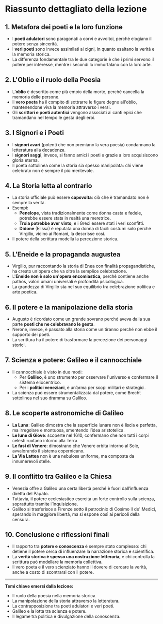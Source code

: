 # Riassunto dettagliato della lezione

## 1. **Metafora dei poeti e la loro funzione**
   - I **poeti adulatori** sono paragonati a corvi e avvoltoi, perché elogiano il potere senza sincerità.
   - I **veri poeti** sono invece assimilati ai cigni, in quanto esaltano la verità e la memoria storica.
   - La differenza fondamentale tra le due categorie è che i primi servono il potere per interesse, mentre i secondi lo immortalano con la loro arte.

## 2. **L'Oblio e il ruolo della Poesia**
   - L’**oblio** è descritto come più empio della morte, perché cancella la memoria delle persone.
   - Il **vero poeta** ha il compito di sottrarre le figure degne all'oblio, mantenendone viva la memoria attraverso i versi.
   - Gli **scrittori e poeti autentici** vengono associati ai canti epici che tramandano nel tempo le gesta degli eroi.

## 3. **I Signori e i Poeti**
   - I **signori avari** (potenti che non premiano la vera poesia) condannano la letteratura alla decadenza.
   - I **signori saggi**, invece, si fanno amici i poeti e grazie a loro acquisiscono gloria eterna.
   - Il poeta sottolinea come la storia sia spesso manipolata: chi viene celebrato non è sempre il più meritevole.

## 4. **La Storia letta al contrario**
   - La storia ufficiale può essere **capovolta**: ciò che è tramandato non è sempre la verità.
   - Esempi:
     - **Penelope**, vista tradizionalmente come donna casta e fedele, potrebbe essere stata in realtà una meretrice.
     - **Troia potrebbe aver vinto**, e i Greci essere stati i veri sconfitti.
     - **Didone** (Elissa) è reputata una donna di facili costumi solo perché Virgilio, vicino ai Romani, la descrisse così.
   - Il potere della scrittura modella la percezione storica.

## 5. **L’Eneide e la propaganda augustea**
   - Virgilio, pur raccontando la storia di Enea con finalità propagandistiche, ha creato un'opera che va oltre la semplice celebrazione.
   - L'**Eneide non è solo un'opera encomiastica**, perché contiene anche pathos, valori umani universali e profondità psicologica.
   - La grandezza di Virgilio sta nel suo equilibrio tra celebrazione politica e arte poetica.

## 6. **Il potere e la manipolazione della storia**
   - Augusto è ricordato come un grande sovrano perché aveva dalla sua parte **poeti che ne celebravano le gesta**.
   - Nerone, invece, è passato alla storia come un tiranno perché non ebbe il supporto dei poeti.
   - La scrittura ha il potere di trasformare la percezione dei personaggi storici.

## 7. **Scienza e potere: Galileo e il cannocchiale**
   - Il cannocchiale è visto in due modi:
     - Per **Galileo**, è uno strumento per osservare l'universo e confermare il sistema eliocentrico.
     - Per i **politici veneziani**, è un’arma per scopi militari e strategici.
   - La scienza può essere strumentalizzata dal potere, come Brecht sottolinea nel suo dramma su Galileo.

## 8. **Le scoperte astronomiche di Galileo**
   - **La Luna**: Galileo dimostra che la superficie lunare non è liscia e perfetta, ma irregolare e montuosa, smentendo l’idea aristotelica.
   - **Le lune di Giove**: scoperte nel 1610, confermano che non tutti i corpi celesti ruotano intorno alla Terra.
   - **Le fasi di Venere**: dimostrano che Venere orbita intorno al Sole, avvalorando il sistema copernicano.
   - **La Via Lattea** non è una nebulosa uniforme, ma composta da innumerevoli stelle.

## 9. **Il conflitto tra Galileo e la Chiesa**
   - Venezia offre a Galileo una certa libertà perché è fuori dall’influenza diretta del Papato.
   - Tuttavia, il potere ecclesiastico esercita un forte controllo sulla scienza, soprattutto tramite l’Inquisizione.
   - Galileo si trasferisce a Firenze sotto il patrocinio di Cosimo II de' Medici, sperando in maggiore libertà, ma si espone così ai pericoli della censura.

## 10. **Conclusione e riflessioni finali**
   - Il rapporto tra **potere e conoscenza** è sempre stato complesso: chi detiene il potere cerca di influenzare la narrazione storica e scientifica.
   - La **verità storica è spesso una costruzione letteraria**, e chi controlla la scrittura può modellare la memoria collettiva.
   - Il vero poeta e il vero scienziato hanno il dovere di cercare la verità, anche a costo di scontrarsi con il potere.

---
**Temi chiave emersi dalla lezione:**
- Il ruolo della poesia nella memoria storica.
- La manipolazione della storia attraverso la letteratura.
- La contrapposizione tra poeti adulatori e veri poeti.
- Galileo e la lotta tra scienza e potere.
- Il legame tra politica e divulgazione della conoscenza.

